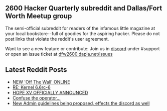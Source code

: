 ## 2600 Hacker Quarterly subreddit and Dallas/Fort Worth Meetup group
The semi-official subreddit for readers of the infamous little magazine at your local bookstore--full of goodies for the aspiring hacker. Please do not post links that violate the reddit's user agreement.

Want to see a new feature or contribute: 
Join us in [discord](https://dfw2600.dapla.net/chat) under #support or open an issue ticket at [dfw2600.dapla.net/issues](https://dfw2600.dapla.net/issues)

## Latest Reddit Posts
<!-- BLOG-POST-LIST:START -->
- [NEW 'Off The Wall' ONLINE](https://2600.com/wall/19-12-2023)
- [RE: Kernel 6.6rc-6](https://www.reddit.com/r/2600/comments/18ib2c3/re_kernel_66rc6/)
- [HOPE XV OFFICIALLY ANNOUNCED](https://2600.com/content/hope-xv-officially-announced)
- [Confuse the operator...](https://www.reddit.com/r/2600/comments/18apile/confuse_the_operator/)
- [New Admin guidelines being proposed, effects the discord as well](https://www.reddit.com/r/2600/comments/18am02d/new_admin_guidelines_being_proposed_effects_the/)
<!-- BLOG-POST-LIST:END -->
